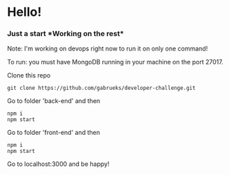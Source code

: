 <h1>Hello!</h1>

<h3>Just a start *Working on the rest*</h3>

Note: I'm working on devops right now to run it on only one command!

To run: you must have MongoDB running in your machine on the port 27017.

Clone this repo

```
git clone https://github.com/gabrueks/developer-challenge.git
```

Go to folder 'back-end' and then
```
npm i
npm start
```

Go to folder 'front-end' and then
```
npm i
npm start
```

Go to localhost:3000 and be happy!
